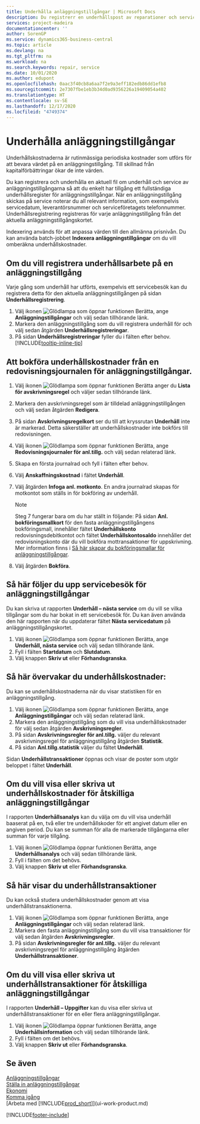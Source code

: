 ```yaml
---
title: Underhålla anläggningstillgångar | Microsoft Docs
description: Du registrerr en underhållspost av reparationer och service för en anläggningstillgång.
services: project-madeira
documentationcenter: ''
author: SorenGP
ms.service: dynamics365-business-central
ms.topic: article
ms.devlang: na
ms.tgt_pltfrm: na
ms.workload: na
ms.search.keywords: repair, service
ms.date: 10/01/2020
ms.author: edupont
ms.openlocfilehash: 0aac3f40cb8a6aa7f2e9a3eff182edb86dd1efb8
ms.sourcegitcommit: 2e7307fbe1eb3b34d0ad9356226a19409054a402
ms.translationtype: HT
ms.contentlocale: sv-SE
ms.lasthandoff: 12/17/2020
ms.locfileid: "4749374"
---
```

# <a name="maintain-fixed-assets"></a>Underhålla anläggningstillgångar
Underhållskostnaderna är rutinmässiga periodiska kostnader som utförs för att bevara värdet på en anläggningstillgång. Till skillnad från kapitalförbättringar ökar de inte värden.

Du kan registrera och underhålla en aktuell fil om underhåll och service av anläggningstillgångarna så att du enkelt har tillgång ett fullständiga underhållsregister för anläggningstillgångar. När en anläggningstillgång skickas på service noterar du all relevant information, som exempelvis servicedatum, leverantörsnummer och serviceföretagets telefonnummer. Underhållsregistrering registreras för varje anläggningstillgång från det aktuella anläggningstillgångskortet.

Indexering används för att anpassa värden till den allmänna prisnivån. Du kan använda batch-jobbet **Indexera anläggningstillgångar** om du vill omberäkna underhållskostnader.

## <a name="to-record-maintenance-work-on-a-fixed-asset"></a>Om du vill registrera underhållsarbete på en anläggningstillgång
Varje gång som underhåll har utförts, exempelvis ett servicebesök kan du registrera detta för den aktuella anläggningstillgången på sidan **Underhållsregistrering**.  

1. Välj ikonen ![Glödlampa som öppnar funktionen Berätta](media/ui-search/search_small.png "Berätta vad du vill göra"), ange **Anläggningstillgångar** och välj sedan tillhörande länk.  
2. Markera den anläggningstillgång som du vill registrera underhåll för och välj sedan åtgärden **Underhållsregistreringar**.
3. På sidan **Underhållsregistreringar** fyller du i fälten efter behov. [!INCLUDE[tooltip-inline-tip](includes/tooltip-inline-tip_md.md)]  

## <a name="to-post-maintenance-costs-from-a-fixed-asset-gl-journal"></a>Att bokföra underhållskostnader från en redovisningsjournalen för anläggningstillgångar.
1. Välj ikonen ![Glödlampa som öppnar funktionen Berätta](media/ui-search/search_small.png "Berätta vad du vill göra") anger du **Lista för avskrivningsregel** och väljer sedan tillhörande länk.  
2. Markera den avskrivningsregel som är tilldelad anläggningstillgången och välj sedan åtgärden **Redigera**.
3. På sidan **Avskrivningsregelkort** ser du till att kryssrutan **Underhåll** inte är markerad. Detta säkerställer att underhållskostnader inte bokförs till redovisningen.
4. Välj ikonen ![Glödlampa som öppnar funktionen Berätta](media/ui-search/search_small.png "Berätta vad du vill göra"), ange **Redovisningsjournaler för anl.tillg.** och välj sedan relaterad länk.  
5. Skapa en första journalrad och fyll i fälten efter behov.
6. Välj **Anskaffningskostnad** i fältet **Underhåll**.
7. Välj åtgärden **Infoga anl. motkonto**. En andra journalrad skapas för motkontot som ställs in för bokföring av underhåll.

    > [!NOTE]  
    >   Steg 7 fungerar bara om du har ställt in följande: På sidan **Anl. bokföringsmallkort** för den fasta anläggningstillgångens bokföringsmall, innehåller fältet **Underhållskonto** redovisningsdebitkontot och fältet **Underhållskontosaldo** innehåller det redovisningskonto där du vill bokföra mottransaktioner för uppskrivning. Mer information finns i [Så här skapar du bokföringsmallar för anläggningstillgångar](fa-how-setup-general.md#to-set-up-fixed-asset-posting-groups).
8. Välj åtgärden **Bokföra**.

## <a name="to-follow-up-on-fixed-assets-service-visits"></a>Så här följer du upp servicebesök för anläggningstillgångar
Du kan skriva ut rapporten **Underhåll – nästa service** om du vill se vilka tillgångar som du har bokat in ett servicebesök för. Du kan även använda den här rapporten när du uppdaterar fältet **Nästa servicedatum** på anläggningstillgångskortet.  

1. Välj ikonen ![Glödlampa som öppnar funktionen Berätta](media/ui-search/search_small.png "Berätta vad du vill göra"), ange **Underhåll, nästa service** och välj sedan tillhörande länk.  
2. Fyll i fälten **Startdatum** och **Slutdatum**.  
3. Välj knappen **Skriv ut** eller **Förhandsgranska**.

## <a name="to-monitor-maintenance-costs"></a>Så här övervakar du underhållskostnader:
Du kan se underhållskostnaderna när du visar statistiken för en anläggningstillgång.  

1. Välj ikonen ![Glödlampa som öppnar funktionen Berätta](media/ui-search/search_small.png "Berätta vad du vill göra"), ange **Anläggningstillgångar** och välj sedan relaterad länk.
2. Markera den anläggningstillgång som du vill visa underhållskostnader för välj sedan åtgärden **Avskrivningsregler**.
3. På sidan **Avskrivningsregler för anl.tillg.** väljer du relevant avskrivningsregel för anläggningstillgång åtgärden **Statistik**.
4. På sidan **Anl.tillg.statistik** väljer du fältet **Underhåll**.

Sidan **Underhållstransaktioner** öppnas och visar de poster som utgör beloppet i fältet **Underhåll**.

## <a name="to-view-or-print-maintenance-costs-for-multiple-fixed-assets"></a>Om du vill visa eller skriva ut underhållskostnader för åtskilliga anläggningstillgångar
I rapporten **Underhållsanalys** kan du välja om du vill visa underhåll baaserat på en, två eller tre underhållskoder för ett angivet datum eller en angiven period. Du kan se summan för alla de markerade tillgångarna eller summan för varje tillgång.

1. Välj ikonen ![Glödlampa öppnar funktionen Berätta](media/ui-search/search_small.png "Berätta vad du vill göra"), ange **Underhållsanalys** och välj sedan tillhörande länk.
2. Fyll i fälten om det behövs.
3. Välj knappen **Skriv ut** eller **Förhandsgranska**.

## <a name="to-view-maintenance-ledger-entries"></a>Så här visar du underhållstransaktioner
Du kan också studera underhållskostnader genom att visa underhållstransaktionerna.  

1. Välj ikonen ![Glödlampa som öppnar funktionen Berätta](media/ui-search/search_small.png "Berätta vad du vill göra"), ange **Anläggningstillgångar** och välj sedan relaterad länk.
2. Markera den fasta anläggningstillgång som du vill visa transaktioner för välj sedan åtgärden **Avskrivningsregler**.
3. På sidan **Avskrivningsregler för anl.tillg.** väljer du relevant avskrivningsregel för anläggningstillgång åtgärden **Underhållstransaktioner**.

## <a name="to-view-or-print-maintenance-ledger-entries-for-multiple-fixed-assets"></a>Om du vill visa eller skriva ut underhållstransaktioner för åtskilliga anläggningstillgångar
I rapporten **Underhåll – Uppgifter** kan du visa eller skriva ut underhållstransaktioner för en eller flera anläggningstillgångar.  

1. Välj ikonen ![Glödlampa öppnar funktionen Berätta](media/ui-search/search_small.png "Berätta vad du vill göra"), ange **Underhållsinformation** och välj sedan tillhörande länk.
2. Fyll i fälten om det behövs.
3. Välj knappen **Skriv ut** eller **Förhandsgranska**.

## <a name="see-also"></a>Se även
[Anläggningstillgångar](fa-manage.md)  
[Ställa in anläggningstillgångar](fa-setup.md)  
[Ekonomi](finance.md)  
[Komma igång](product-get-started.md)  
[Arbeta med [!INCLUDE[prod_short](includes/prod_short.md)]](ui-work-product.md)


[!INCLUDE[footer-include](includes/footer-banner.md)]